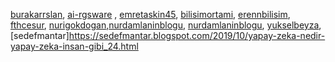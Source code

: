 ﻿[burakarrslan](https://burakarrslan.blogspot.com/2019/10/yapay-zeka-nedir-nasl-calsr-yapay-zeka.html),
[ai-rgsware](https://ai-rgsware.blogspot.com/) ,
[emretaskin45](https://emretaskin45.blogspot.com/2019/10/zeka-nedir-yapay-zeka-ilk-zamanlarda.html ),
[bilisimortami](http://bilisimortami.blogspot.com/2019/10/yapay-zeka-nedir.html?m=1),
[erennbilisim](https://erennbilisim.blogspot.com/2019/10/yapay-zeka-yapay-zeka-nedir-yapay-zeka_22.html),
[fthcesur](https://fthcesur.blogspot.com/2019/10/yapay-zeka.html),
[nurigokdogan](https://nurigokdogan.blogspot.com/2019/10/yapay-zeka.html?m=1),[nurdamlaninblogu](https://nurdamlaninblogu.blogspot.com/2019/10/yapay-zekaya-giris.html),
[nurdamlaninblogu](https://nurdamlaninblogu.blogspot.com/2019/10/yapay-zeka-hakknda-genel-arastrmalar.html),
[yukselbeyza](https://yukselbeyza.blogspot.com/p/blog-page.html),
[sedefmantar]https://sedefmantar.blogspot.com/2019/10/yapay-zeka-nedir-yapay-zeka-insan-gibi_24.html
